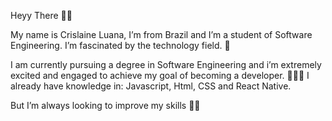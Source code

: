 Heyy There 👋🏾

My name is Crislaine Luana, I’m from Brazil and I’m a student of Software Engineering.
I’m fascinated by the technology field. 🧠

I am currently pursuing a degree in Software Engineering and i’m extremely excited and engaged to achieve my goal of becoming a developer. 👩🏾‍💻
I already have knowledge in: Javascript, Html, CSS and React Native.

But I’m always looking to improve my skills 💪🏾
